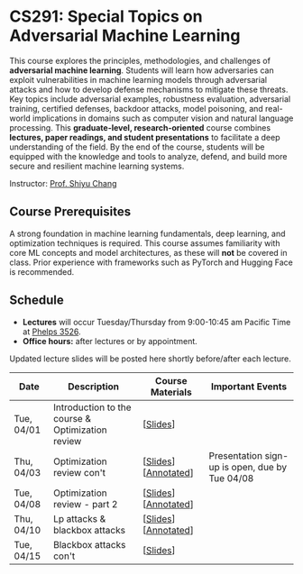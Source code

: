 # CS291: Special Topics on Adversarial Machine Learning

This course explores the principles, methodologies, and challenges of **adversarial machine learning**. Students will learn how adversaries can exploit vulnerabilities in machine learning models through adversarial attacks and how to develop defense mechanisms to mitigate these threats.   Key topics include adversarial examples, robustness evaluation, adversarial training, certified defenses, backdoor attacks, model poisoning, and real-world implications in domains such as computer vision and natural language processing.  This **graduate-level, research-oriented** course combines **lectures, paper readings, and student presentations** to facilitate a deep understanding of the field.  By the end of the course, students will be equipped with the knowledge and tools to analyze, defend, and build more secure and resilient machine learning systems.

Instructor: [Prof. Shiyu Chang](https://code-terminator.github.io)

## Course Prerequisites

A strong foundation in machine learning fundamentals, deep learning, and optimization techniques is required. This course assumes familiarity with core ML concepts and model architectures, as these will **not** be covered in class. Prior experience with frameworks such as PyTorch and Hugging Face is recommended.

## Schedule
- **Lectures** will occur Tuesday/Thursday from 9:00-10:45 am Pacific Time at [Phelps 3526](https://classrooms.ucsb.edu/classroom-inventory/phelp-3526).
- **Office hours:** after lectures or by appointment.

Updated lecture slides will be posted here shortly before/after each lecture. 

| Date        | Description                   | Course Materials | Important Events                                       |
|-------------|-------------------------------|------------------|--------------------------------------------------------|
| Tue, 04/01 | Introduction to the course & Optimization review | [[Slides](https://ucsb.instructure.com/courses/26879/files?preview=4721569)] | |
| Thu, 04/03 | Optimization review con't | [[Slides](https://ucsb.instructure.com/courses/26879/files?preview=4721570)]  [[Annotated](https://ucsb.instructure.com/courses/26879/files?preview=4751341)]   | Presentation sign-up is open, due by Tue 04/08 |
| Tue, 04/08 | Optimization review - part 2 | [[Slides](https://ucsb.instructure.com/courses/26879/files?preview=4762282)]  [[Annotated](https://ucsb.instructure.com/courses/26879/files?preview=4778762)]  | |
| Thu, 04/10 | Lp attacks & blackbox attacks | [[Slides](https://ucsb.instructure.com/courses/26879/files?preview=4763817)] [[Annotated](https://ucsb.instructure.com/courses/26879/files?preview=4810751)] | |
| Tue, 04/15 | Blackbox attacks con't | [[Slides](https://ucsb.instructure.com/courses/26879/files?preview=4778752)]    | |



